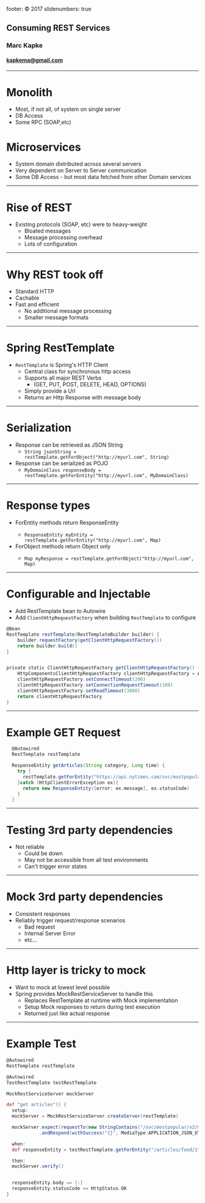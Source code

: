 footer: © 2017
slidenumbers: true

## Consuming REST Services

### Marc Kapke

#### kapkema@gmail.com

---

# Monolith

- Most, if not all, of system on single server
- DB Access
- Some RPC (SOAP,etc)

# Microservices

- System domain distributed across several servers
- Very dependent on Server to Server communication
- Some DB Access - but most data fetched from other Domain services

---

# Rise of REST
- Existing protocols (SOAP, etc) were to heavy-weight
    - Bloated messages
    - Message processing overhead
    - Lots of configuration

---

# Why REST took off
- Standard HTTP
- Cachable
- Fast and efficient
    - No additional message processing
    - Smaller message formats

---

# Spring RestTemplate

- `RestTemplate` is Spring's HTTP Client
    - Central class for synchronous http access
    - Supports all major REST Verbs
        - (GET, PUT, POST, DELETE, HEAD, OPTIONS)
    - Simply provide a Url
    - Returns an Http Response with message body

---

# Serialization
- Response can be retrieved as JSON String
    - `String jsonString = restTemplate.getForObject("http://myurl.com", String)`
- Response can be serialized as POJO
    - `MyDomainClass responseBody = restTemplate.getForEntity("http://myurl.com", MyDomainClass)`

---

# Response types
- <verb>ForEntity methods return ResponseEntity
    - `ResponseEntity myEntity = restTemplate.getForEntity("http://myurl.com", Map)`
- <verb>ForObject methods return Object only
    - `Map myResponse = restTemplate.getForObject("http://myurl.com", Map)`

---

# Configurable and Injectable
- Add RestTemplate bean to Autowire
- Add `ClientHttpRequestFactory` when building `RestTemplate` to configure

``` groovy
@Bean
RestTemplate restTemplate(RestTemplateBuilder builder) {
    builder.requestFactory(getClientHttpRequestFactory())
    return builder.build()
}


private static ClientHttpRequestFactory getClientHttpRequestFactory() {
    HttpComponentsClientHttpRequestFactory clientHttpRequestFactory = new HttpComponentsClientHttpRequestFactory()
    clientHttpRequestFactory.setConnectTimeout(200)
    clientHttpRequestFactory.setConnectionRequestTimeout(100)
    clientHttpRequestFactory.setReadTimeout(3000)
    return clientHttpRequestFactory
}
```

---

# Example GET Request

``` groovy
  @Autowired
  RestTemplate restTemplate

  ResponseEntity getArticles(String category, Long time) {
    try {
      restTemplate.getForEntity("https://api.nytimes.com/svc/mostpopular/v2/mostviewed/${category}/${time}.json?api-key=<key>&offset=0", Map)
    }catch (HttpClientErrorException ex){
      return new ResponseEntity([error: ex.message], ex.statusCode)
    }
  }
```

---

# Testing 3rd party dependencies
- Not reliable
    - Could be down
    - May not be accessible from all test environments
    - Can't trigger error states

---

# Mock 3rd party dependencies
- Consistent responses
- Reliably trigger request/response scenarios
    - Bad request
    - Internal Server Error
    - etc...

---

# Http layer is tricky to mock
- Want to mock at lowest level possible
- Spring provides MockRestServiceServer to handle this
    - Replaces RestTemplate at runtime with Mock implementation
    - Setup Mock responses to return during test execution
    - Returned just like actual response

---

# Example Test

``` groovy
@Autowired
RestTemplate restTemplate

@Autowired
TestRestTemplate testRestTemplate

MockRestServiceServer mockServer

def "get articles"() {
  setup:
  mockServer = MockRestServiceServer.createServer(restTemplate)

  mockServer.expect(requestTo(new StringContains("/svc/mostpopular/v2/mostviewed/food/1.json"))).andExpect(method(HttpMethod.GET))
            .andRespond(withSuccess("{}", MediaType.APPLICATION_JSON_UTF8))

  when:
  def responseEntity = testRestTemplate.getForEntity("/articles/food/1", Map)

  then:
  mockServer.verify()


  responseEntity.body == [:]
  responseEntity.statusCode == HttpStatus.OK
}

```
